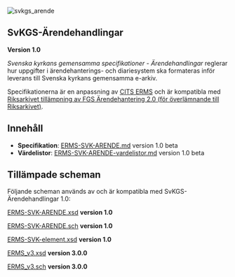 
![svkgs_arende](https://github.com/svkau/SvKGS-Arendehandlingar/assets/13225565/c16f2550-24cf-4a56-ae7f-5f257bc839dc)

## SvKGS-Ärendehandlingar

**Version 1.0**

*Svenska kyrkans gemensamma specifikationer - Ärendehandlingar* reglerar hur uppgifter i
ärendehanterings- och diariesystem ska formateras inför leverans till Svenska kyrkans
gemensamma e-arkiv.

Specifikationerna är en anpassning av [CITS ERMS](https://dilcis.eu/content-types/cserms)
och är kompatibla med [Riksarkivet tillämpning av FGS Ärendehantering 2.0 (för överlämnande till
Riksarkivet)](https://www.riksarkivet.se/fgs-anpassning).

## Innehåll

- **Specifikation**: [ERMS-SVK-ARENDE.md](ERMS-SVK-ARENDE.md) version 1.0 beta
- **Värdelistor**: [ERMS-SVK-ARENDE-vardelistor.md](ERMS-SVK-ARENDE-vardelistor.md) version 1.0 beta

## Tillämpade scheman

Följande scheman används av och är kompatibla med SvKGS-Ärendehandlingar 1.0:

[ERMS-SVK-ARENDE.xsd](ERMS-SVK-ARENDE.xsd) **version 1.0**

[ERMS-SVK-ARENDE.sch](ERMS-SVK-ARENDE.sch) **version 1.0**

[ERMS-SVK-element.xsd](https://github.com/svkau/ERMS-SVK/blob/main/ERMS-SVK-element.xsd) **version 1.0**

[ERMS_v3.xsd](https://github.com/DILCISBoard/CITS-ERMS/blob/master/schema/ERMS_v3.xsd) **version 3.0.0**

[ERMS_v3.sch](https://github.com/DILCISBoard/CITS-ERMS/blob/master/schema/erms.sch) **version 3.0.0**






